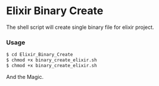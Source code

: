 # Elixir Binary Create

The shell script will create single binary file for elixir project.

### Usage

```sh
$ cd Elixir_Binary_Create
$ chmod +x binary_create_elixir.sh
$ chmod +x binary_create_elixir.sh
```
And the Magic.

